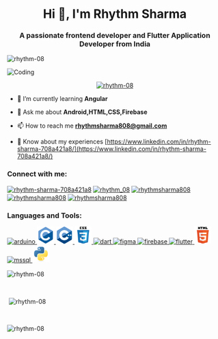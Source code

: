 <h1 align="center">Hi 👋, I'm Rhythm Sharma</h1>
<h3 align="center">A passionate frontend developer and Flutter Application Developer from India</h3>
<p align="left"> <img src="https://komarev.com/ghpvc/?username=rhythm-08&label=Profile%20views&color=0e75b6&style=flat" alt="rhythm-08" /> </p>
<img  alt="Coding" width="400" src="https://camo.githubusercontent.com/5ddf73ad3a205111cf8c686f687fc216c2946a75005718c8da5b837ad9de78c9/68747470733a2f2f7468756d62732e6766796361742e636f6d2f4576696c4e657874446576696c666973682d736d616c6c2e676966">


<br>
<p align="center"> <a href="https://github.com/ryo-ma/github-profile-trophy"><img src="https://github-profile-trophy.vercel.app/?username=rhythm-08" alt="rhythm-08" /></a> </p>

- 🌱 I’m currently learning **Angular**

- 💬 Ask me about **Android,HTML,CSS,Firebase**

- 📫 How to reach me **rhythmsharma808@gmail.com**

- 📄 Know about my experiences [https://www.linkedin.com/in/rhythm-sharma-708a421a8/](https://www.linkedin.com/in/rhythm-sharma-708a421a8/)

<h3 align="left">Connect with me:</h3>
<p align="left">
<a href="https://linkedin.com/in/rhythm-sharma-708a421a8" target="blank"><img align="center" src="https://raw.githubusercontent.com/rahuldkjain/github-profile-readme-generator/master/src/images/icons/Social/linked-in-alt.svg" alt="rhythm-sharma-708a421a8" height="30" width="40" /></a>
<a href="https://www.codechef.com/users/rhythm_08" target="blank"><img align="center" src="https://cdn.jsdelivr.net/npm/simple-icons@3.1.0/icons/codechef.svg" alt="rhythm_08" height="30" width="40" /></a>
<a href="https://codeforces.com/profile/rhythmsharma808" target="blank"><img align="center" src="https://raw.githubusercontent.com/rahuldkjain/github-profile-readme-generator/master/src/images/icons/Social/codeforces.svg" alt="rhythmsharma808" height="30" width="40" /></a>
<a href="https://www.leetcode.com/rhythmsharma808" target="blank"><img align="center" src="https://raw.githubusercontent.com/rahuldkjain/github-profile-readme-generator/master/src/images/icons/Social/leet-code.svg" alt="rhythmsharma808" height="30" width="40" /></a>
<a href="https://auth.geeksforgeeks.org/user/rhythmsharma808" target="blank"><img align="center" src="https://raw.githubusercontent.com/rahuldkjain/github-profile-readme-generator/master/src/images/icons/Social/geeks-for-geeks.svg" alt="rhythmsharma808" height="30" width="40" /></a>
</p>

<h3 align="left">Languages and Tools:</h3>
<p align="left"> <a href="https://www.arduino.cc/" target="_blank" rel="noreferrer"> <img src="https://cdn.worldvectorlogo.com/logos/arduino-1.svg" alt="arduino" width="40" height="40"/> </a> <a href="https://www.cprogramming.com/" target="_blank" rel="noreferrer"> <img src="https://raw.githubusercontent.com/devicons/devicon/master/icons/c/c-original.svg" alt="c" width="40" height="40"/> </a> <a href="https://www.w3schools.com/cpp/" target="_blank" rel="noreferrer"> <img src="https://raw.githubusercontent.com/devicons/devicon/master/icons/cplusplus/cplusplus-original.svg" alt="cplusplus" width="40" height="40"/> </a> <a href="https://www.w3schools.com/css/" target="_blank" rel="noreferrer"> <img src="https://raw.githubusercontent.com/devicons/devicon/master/icons/css3/css3-original-wordmark.svg" alt="css3" width="40" height="40"/> </a> <a href="https://dart.dev" target="_blank" rel="noreferrer"> <img src="https://www.vectorlogo.zone/logos/dartlang/dartlang-icon.svg" alt="dart" width="40" height="40"/> </a> <a href="https://www.figma.com/" target="_blank" rel="noreferrer"> <img src="https://www.vectorlogo.zone/logos/figma/figma-icon.svg" alt="figma" width="40" height="40"/> </a> <a href="https://firebase.google.com/" target="_blank" rel="noreferrer"> <img src="https://www.vectorlogo.zone/logos/firebase/firebase-icon.svg" alt="firebase" width="40" height="40"/> </a> <a href="https://flutter.dev" target="_blank" rel="noreferrer"> <img src="https://www.vectorlogo.zone/logos/flutterio/flutterio-icon.svg" alt="flutter" width="40" height="40"/> </a> <a href="https://www.w3.org/html/" target="_blank" rel="noreferrer"> <img src="https://raw.githubusercontent.com/devicons/devicon/master/icons/html5/html5-original-wordmark.svg" alt="html5" width="40" height="40"/> </a> <a href="https://www.microsoft.com/en-us/sql-server" target="_blank" rel="noreferrer"> <img src="https://www.svgrepo.com/show/303229/microsoft-sql-server-logo.svg" alt="mssql" width="40" height="40"/> </a> <a href="https://www.python.org" target="_blank" rel="noreferrer"> <img src="https://raw.githubusercontent.com/devicons/devicon/master/icons/python/python-original.svg" alt="python" width="40" height="40"/> </a> </p>

<p><img align="center" src="https://github-readme-stats.vercel.app/api/top-langs?username=rhythm-08&show_icons=true&locale=en&layout=compact" alt="rhythm-08" /></p>
<br>
<p>&nbsp;<img align="center" src="https://github-readme-stats.vercel.app/api?username=rhythm-08&show_icons=true&locale=en" alt="rhythm-08" /></p>
<br>
<p><img align="center" src="https://github-readme-streak-stats.herokuapp.com/?user=rhythm-08&" alt="rhythm-08" /></p>
